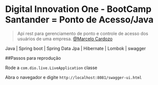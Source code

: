 # Digital Innovation One - BootCamp Santander = Ponto de Acesso/Java

> Api rest para gerenciamento de ponto e controle de acesso dos usuários de uma empresa. [@Marcelo Cardozo](https://www.linkedin.com/in/marcelo-cardozo-dev-back-end/)

Java | Spring boot | Spring Data Jpa | Hibernate | Lombok | swagger

##Passos para reprodução

Rode a `com.dio.live.LiveApplication` classe

Abra o navegador e digite `http://localhost:8081/swagger-ui.html`

